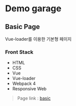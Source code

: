 # Demo garage

## Basic Page
Vue-loader를 이용한 기본형 페이지

### Front Stack
   - HTML
   - CSS
   - Vue
   - Vue-loader
   - Webpack 4
   - Responsive Web

   > Page link : [basic](https://bumgarner.github.io/demo/basic)
